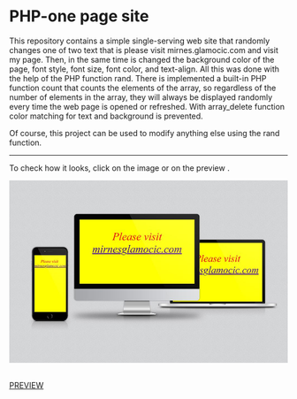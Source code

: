 # PHP-one page site
This repository contains a simple single-serving web site that randomly changes one of two text that is please visit mirnes.glamocic.com and visit my page. Then, in the same time is changed the background color of the page, font style, font size, font color, and text-align. All this was done with the help of the PHP function rand. There is implemented a built-in PHP function count that counts the elements of the array, so regardless of the number of elements in the array, they will always be displayed randomly every time the web page is opened or refreshed. With array_delete function color matching for text and background is prevented.

Of course, this project can be used to modify anything else using the rand function.

---

To check how it looks, click on the image or on the preview .

[![mockup of personal website mirnesglamocic.com by web developer, UI/UX and web designer Mirnes Glamočić, Jajce, BiH](/mockup-1000px.jpg)](https://php-one-page-site.mirnesglamocic.com)
##
[PREVIEW](https://php-one-page-site.mirnesglamocic.com)
